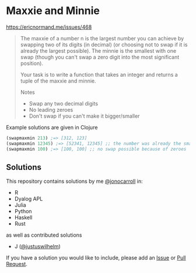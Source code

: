 # Maxxie and Minnie

https://ericnormand.me/issues/468

> The maxxie of a number n is the largest number you can achieve by swapping two
of its digits (in decimal) (or choosing not to swap if it is already the largest
possible). The minnie is the smallest with one swap (though you can't swap a
zero digit into the most significant position).
> 
> Your task is to write a function that takes an integer and returns a tuple of
the maxxie and minnie.
> 
> Notes
> 
> - Swap any two decimal digits
> - No leading zeroes
> - Don't swap if you can't make it bigger/smaller

Example solutions are given in Clojure 

```clojure
(swapmaxmin 213) ;=> [312, 123]
(swapmaxmin 12345) ;=> [52341, 12345] ;; the number was already the smallest
(swapmaxmin 100) ;=> [100, 100] ;; no swap possible because of zeroes
```

## Solutions

This repository contains solutions by me [@jonocarroll](https://github.com/jonocarroll) 
in:

- R
- Dyalog APL
- Julia
- Python
- Haskell
- Rust

as well as contributed solutions

- J ([@justuswilhelm](https://github.com/justuswilhelm))

If you have a solution you would like to include, please add an 
[Issue](https://github.com/jonocarroll/MaxxieAndMinnie/issues/new/choose) or 
[Pull Request](https://github.com/jonocarroll/MaxxieAndMinnie/compare).
